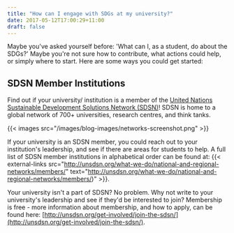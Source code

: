 ```yaml
---
title: "How can I engage with SDGs at my university?"
date: 2017-05-12T17:00:29+11:00
draft: false
---
```

  

Maybe you've asked yourself before: 'What can I, as a student, do about the SDGs?' Maybe you're not sure how to contribute, what actions could help, or simply where to start. Here are some ways you could get started:

  

SDSN Member Institutions
---
  

Find out if your university/ institution is a member of the [United Nations Sustainable Development Solutions Network (SDSN)](http://unsdsn.org)! SDSN is home to a global network of 700+ universities, research centres, and think tanks.

{{< images src="/images/blog-images/networks-screenshot.png" >}}
  

 
If your university is an SDSN member, you could reach out to your institution's leadership, and see if there are areas for students to help. A full list of SDSN member institutions in alphabetical order can be found at: {{< external-links src="http://unsdsn.org/what-we-do/national-and-regional-networks/members/" text="http://unsdsn.org/what-we-do/national-and-regional-networks/members/)" >}}.
  
Your university isn't a part of SDSN? No problem. Why not write to your university's leadership and see if they'd be interested to join? Membership is free - more information about membership, and how to apply, can be found here: [http://unsdsn.org/get-involved/join-the-sdsn/](http://unsdsn.org/get-involved/join-the-sdsn/).


